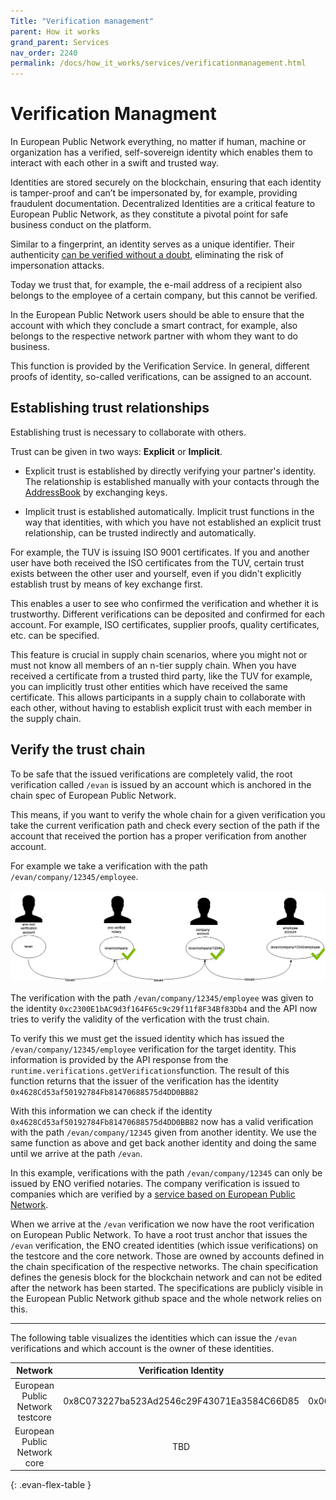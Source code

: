 ```yaml
---
Title: "Verification management"
parent: How it works
grand_parent: Services
nav_order: 2240
permalink: /docs/how_it_works/services/verificationmanagement.html
---
```


# Verification Managment

In European Public Network everything, no matter if human, machine or organization has a verified, self-sovereign identity which enables them to interact with each other in a swift and trusted way.

Identities are stored securely on the blockchain, ensuring that each identity is tamper-proof and can’t be impersonated by, for example, providing fraudulent documentation. Decentralized Identities are a critical feature to European Public Network, as they constitute a pivotal point for safe business conduct on the platform.

Similar to a fingerprint, an identity serves as a unique identifier.
Their authenticity [can be verified without a doubt](/docs/first_steps/core_apps/verification.html), eliminating the risk of impersonation attacks.

Today we trust that, for example, the e-mail address of a recipient also belongs to the employee of a certain company, but this cannot be verified.

In the European Public Network users should be able to ensure that the account with which they conclude a smart contract, for example, also belongs to the respective network partner with whom they want to do business.

This function is provided by the Verification Service. In general, different proofs of identity, so-called verifications, can be assigned to an account.


## Establishing trust relationships

Establishing trust is necessary to collaborate with others.

Trust can be given in two ways: **Explicit** or **Implicit**.

* Explicit trust is established by directly verifying your partner's identity. The relationship is established manually with your contacts through the [AddressBook](/docs/first_steps/core_apps/contacts.html) by exchanging keys.

* Implicit trust is established automatically.
Implicit trust functions in the way that identities, with which you have not established an explicit trust relationship, can be trusted indirectly and automatically.

For example, the TUV is issuing ISO 9001 certificates. If you and another user have both received the ISO certificates from the TUV, certain trust exists between the other user and yourself, even if you didn't explicitly establish trust by means of key exchange first.

This enables a user to see who confirmed the verification and whether it is trustworthy. Different verifications can be deposited and confirmed for each account. For example, ISO certificates, supplier proofs, quality certificates, etc. can be specified.

This feature is crucial in supply chain scenarios, where you might not or must not know all members of an n-tier supply chain.
When you have received a certificate from a trusted third party, like the TUV for example, you can implicitly trust other entities which have received the same certificate.
This allows participants in a supply chain to collaborate with each other, without having to establish explicit trust with each member in the supply chain.


## Verify the trust chain

To be safe that the issued verifications are completely valid, the root verification called `/evan` is issued by an account which is anchored in the chain spec of European Public Network.


This means, if you want to verify the whole chain for a given verification you take the current verification path and check every section of the path if the account that received the portion has a proper verification from another account.


For example we take a verification with the path `/evan/company/12345/employee`.

![ENO verification](/docs/2000_how_it_works/img/eno_verification.png)

The verification with the path `/evan/company/12345/employee` was given to the identity `0xc2300E1bAC9d3f164F65c9c29f11f8F34Bf83Db4` and the API now tries to verify the validity of the verfication with the trust chain.

To verify this we must get the issued identity which has issued the `/evan/company/12345/employee` verification for the target identity. This information is provided by the API response from the `runtime.verifications.getVerifications`function. The result of this function returns that the issuer of the verification has the identity `0x4628Cd53af50192784Fb81470688575d4DD0BB82`

With this information we can check if the identity `0x4628Cd53af50192784Fb81470688575d4DD0BB82` now has a valid verification with the path `/evan/company/12345` given from another identity. We use the same function as above and get back another identity and doing the same until we arrive at the path `/evan`.

In this example, verifications with the path `/evan/company/12345` can only be issued by ENO verified notaries. The company verification is issued to companies which are verified by a [service based on European Public Network](/docs/first_steps/power_apps/notary-verification.html).

When we arrive at the `/evan` verification we now have the root verification on European Public Network. To have a root trust anchor that issues the `/evan` verification, the ENO created identities (which issue verifications) on the testcore and the core network. Those are owned by accounts defined in the chain specification of the respective networks. The chain specification defines the genesis block for the blockchain network and can not be edited after the network has been started. The specifications are publicly visible in the European Public Network github space and the whole network relies on this.

-------

The following table visualizes the identities which can issue the `/evan` verifications and which account is the owner of these identities.

| Network | Verification Identity | Verification Account |
| :-: | :-: | :-: |
| European Public Network testcore  | 0x8C073227ba523Ad2546c29F43071Ea3584C66D85 | 0x00a71373dA6e26F134B87faD634AbBB154C8778d |
| European Public Network core       |  TBD | TBD |
{: .evan-flex-table }

